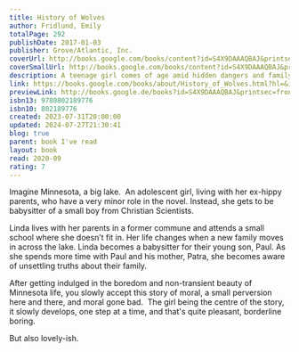 ```yaml
---  
title: History of Wolves  
author: Fridlund, Emily  
totalPage: 292  
publishDate: 2017-01-03  
publisher: Grove/Atlantic, Inc.  
coverUrl: http://books.google.com/books/content?id=S4X9DAAAQBAJ&printsec=frontcover&img=1&zoom=1&edge=curl&source=gbs_api  
coverSmallUrl: http://books.google.com/books/content?id=S4X9DAAAQBAJ&printsec=frontcover&img=1&zoom=5&edge=curl&source=gbs_api  
description: A teenage girl comes of age amid hidden dangers and family secrets in the Minnesota woods in this “beautiful, icy [and] electrifying debut” novel (NPR). Teenage Linda lives with her parents in the austere woods of northern Minnesota, where their nearly abandoned commune stands as a last vestige of a counter-culture world. Isolated at home and an outsider at school, Linda is drawn to the new history teacher Mr. Grierson. But his shocking arrested for child pornography leaves Linda adrift as she wrestles with her own fledgling desires. When the young Gardner family moves in across the lake, Linda finds herself welcomed into their home as a babysitter for their little boy. But this new sense of belonging comes with secrets and expectations she doesn’t understand. Over the course of a summer, Linda will have to make choices that reverberate throughout her life. Finalist for the Man Booker Award One of the New York Times 100 Notable Books of 2017  
link: https://books.google.com/books/about/History_of_Wolves.html?hl=&id=S4X9DAAAQBAJ  
previewLink: http://books.google.de/books?id=S4X9DAAAQBAJ&printsec=frontcover&dq=Emily+Fridlund,+History+of+Wolves&hl=&as_pt=BOOKS&cd=1&source=gbs_api  
isbn13: 9780802189776  
isbn10: 802189776  
created: 2023-07-31T20:00:00  
updated: 2024-07-27T21:30:41  
blog: true  
parent: book I've read  
layout: book  
read: 2020-09  
rating: 7  
---  
```

  
Imagine Minnesota, a big lake.  An adolescent girl, living with her ex-hippy parents, who have a very minor role in the novel. Instead, she gets to be babysitter of a small boy from Christian Scientists.    
  
Linda lives with her parents in a former commune and attends a small school where she doesn’t fit in. Her life changes when a new family moves in across the lake. Linda becomes a babysitter for their young son, Paul. As she spends more time with Paul and his mother, Patra, she becomes aware of unsettling truths about their family.  
  
After getting indulged in the boredom and non-transient beauty of Minnesota life, you slowly accept this story of moral, a small perversion here and there, and moral gone bad.  The girl being the centre of the story, it slowly develops, one step at a time, and that's quite pleasant, borderline boring.    
  
But also lovely-ish.  
